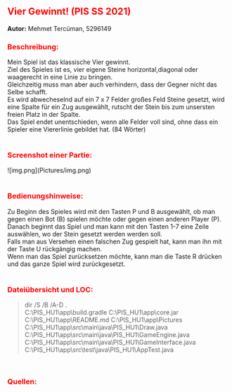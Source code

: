<h2><span style="color:red">Vier Gewinnt! (PIS SS 2021)</h2>
<p><strong>Autor:</strong> Mehmet Tercüman, 5296149</p>

<h3><span style="color:red">Beschreibung:</h3>
Mein Spiel ist das klassische Vier gewinnt. <br>
Ziel des Spieles ist es, vier eigene Steine horizontal,diagonal 
oder waagerecht in eine Linie zu bringen. <br>
Gleichzeitig muss man aber auch verhindern, dass der Gegner nicht das Selbe 
schafft. <br>
Es wird abwecheselnd auf ein 7 x 7 Felder großes Feld Steine gesetzt, 
wird eine Spalte für ein Zug ausgewählt, rutscht der Stein bis zum unsersten
freien Platz in der Spalte. <br>
Das Spiel endet unentschieden, wenn alle Felder voll sind, ohne dass ein Spieler 
eine Viererlinie gebildet hat. (84 Wörter) <br>

<br>

<h3><span style="color:red">Screenshot einer Partie:</h3>
![img.png](Pictures/img.png)
<br>
<br>

<h3><span style="color:red">Bedienungshinweise:</h3>
Zu Beginn des Spieles wird mit den Tasten P und B ausgewählt, 
ob man gegen einen Bot (B) spielen möchte oder gegen einen anderen Player (P). <br>
Danach beginnt das Spiel und man kann mit den Tasten 1-7 eine Zeile auswählen, wo der Stein gesetzt werden werden soll. <br>
Falls man aus Versehen einen falschen Zug gespielt hat, kann man ihn mit der Taste U rückgängig machen. <br>
Wenn man das Spiel zurücksetzen möchte, kann man die Taste R drücken und das ganze Spiel wird zurückgesetzt. <br>
<br>

<h3><span style="color:red">Dateiübersicht und LOC:</h3>

> dir /S /B /A-D . <br>
C:\PIS_HU1\app\build.gradle
C:\PIS_HU1\app\core.jar
C:\PIS_HU1\app\README.md
C:\PIS_HU1\app\Pictures
C:\PIS_HU1\app\src\main\java\PIS_HU1\Draw.java
C:\PIS_HU1\app\src\main\java\PIS_HU1\GameEngine.java
C:\PIS_HU1\app\src\main\java\PIS_HU1\GameInterface.java
C:\PIS_HU1\app\src\test\java\PIS_HU1\AppTest.java

<br>

<h3><span style="color:red">Quellen:</h3>

